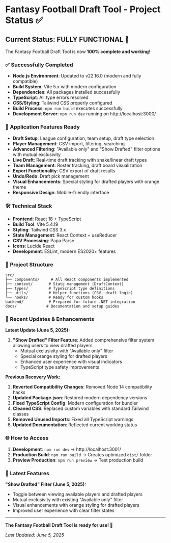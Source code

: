 # Fantasy Football Draft Tool - Project Status ✅

## Current Status: **FULLY FUNCTIONAL** 🎉

The Fantasy Football Draft Tool is now **100% complete and working**!

### ✅ Successfully Completed

-   **Node.js Environment**: Updated to v22.16.0 (modern and fully compatible)
-   **Build System**: Vite 5.x with modern configuration
-   **Dependencies**: All packages installed successfully
-   **TypeScript**: All type errors resolved
-   **CSS/Styling**: Tailwind CSS properly configured
-   **Build Process**: `npm run build` executes successfully
-   **Development Server**: `npm run dev` running on http://localhost:3000/

### 🚀 Application Features Ready

-   **Draft Setup**: League configuration, team setup, draft type selection
-   **Player Management**: CSV import, filtering, searching
-   **Advanced Filtering**: "Available only" and "Show Drafted" filter options with mutual exclusivity
-   **Live Draft**: Real-time draft tracking with snake/linear draft types
-   **Team Management**: Roster tracking, draft board visualization
-   **Export Functionality**: CSV export of draft results
-   **Undo/Redo**: Draft pick management
-   **Visual Enhancements**: Special styling for drafted players with orange theme
-   **Responsive Design**: Mobile-friendly interface

### 🛠️ Technical Stack

-   **Frontend**: React 18 + TypeScript
-   **Build Tool**: Vite 5.4.19
-   **Styling**: Tailwind CSS 3.x
-   **State Management**: React Context + useReducer
-   **CSV Processing**: Papa Parse
-   **Icons**: Lucide React
-   **Development**: ESLint, modern ES2020+ features

### 📁 Project Structure

```
src/
├── components/     # All React components implemented
├── context/       # State management (DraftContext)
├── types/         # TypeScript type definitions
├── utils/         # Helper functions (CSV, draft logic)
└── hooks/         # Ready for custom hooks
backend/           # Prepared for future .NET integration
docs/             # Documentation and setup guides
```

### 🔄 Recent Updates & Enhancements

**Latest Update (June 5, 2025):**

1. **"Show Drafted" Filter Feature**: Added comprehensive filter system allowing users to view drafted players
    - Mutual exclusivity with "Available only" filter
    - Special orange styling for drafted players
    - Enhanced user experience with visual indicators
    - TypeScript type safety improvements

**Previous Recovery Work:**

1. **Reverted Compatibility Changes**: Removed Node 14 compatibility hacks
2. **Updated Package.json**: Restored modern dependency versions
3. **Fixed TypeScript Config**: Modern configuration for bundler
4. **Cleaned CSS**: Replaced custom variables with standard Tailwind classes
5. **Removed Unused Imports**: Fixed all TypeScript warnings
6. **Updated Documentation**: Reflected current working status

### 🌐 How to Access

1. **Development**: `npm run dev` → http://localhost:3001/
2. **Production Build**: `npm run build` → Creates optimized `dist/` folder
3. **Preview Production**: `npm run preview` → Test production build

### 🎯 Latest Features

**"Show Drafted" Filter (June 5, 2025):**

-   Toggle between viewing available players and drafted players
-   Mutual exclusivity with existing "Available only" filter
-   Visual enhancements with orange styling for drafted players
-   Improved user experience with clear filter states

---

**The Fantasy Football Draft Tool is ready for use! 🏈**

_Last Updated: June 5, 2025_
